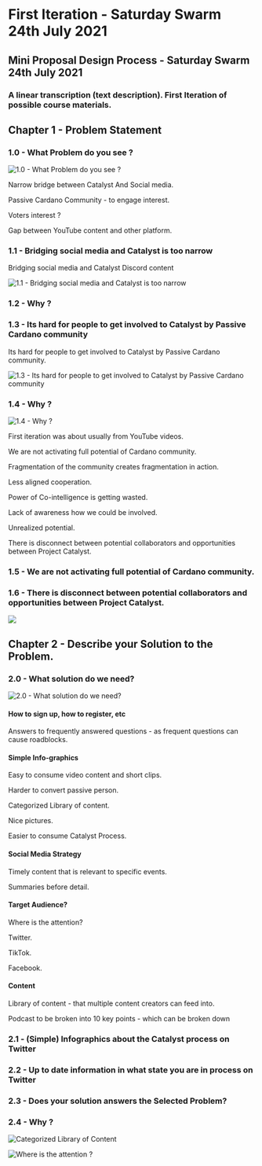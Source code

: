 # First Iteration - Saturday Swarm 24th July 2021

## Mini Proposal Design Process - Saturday Swarm 24th July 2021

### A linear transcription \(text description\). First Iteration of possible course materials.

## Chapter 1 - Problem Statement

### 1.0 - What Problem do you see ?

![1.0 - What Problem do you see ?](../.gitbook/assets/2021-07-25-4-.png)

Narrow bridge between Catalyst And Social media.

Passive Cardano Community - to engage interest.

Voters interest ?

Gap between YouTube content and other platform.

### 1.1 - Bridging social media and Catalyst is too narrow

Bridging social media and Catalyst Discord content

![1.1 - Bridging social media and Catalyst is too narrow](../.gitbook/assets/2021-07-25-5-.png)

### 1.2 - Why ?

### 1.3 - Its hard for people to get involved to Catalyst by Passive Cardano community

Its hard for people to get involved to Catalyst by Passive Cardano community.

![1.3 - Its hard for people to get involved to Catalyst by Passive Cardano community](../.gitbook/assets/2021-07-25-6-.png)

### 1.4 - Why ?

![1.4 - Why ?](../.gitbook/assets/2021-07-25-7-.png)

First iteration was about usually from YouTube videos.

We are not activating full potential of Cardano community.

Fragmentation of the community creates fragmentation in action.

Less aligned cooperation.

Power of Co-intelligence is getting wasted.

Lack of awareness how we could be involved.

Unrealized potential.

There is disconnect between potential collaborators and opportunities between Project Catalyst.

### 1.5 - We are not activating full potential of Cardano community.

### 1.6 - There is disconnect between potential collaborators and opportunities between Project Catalyst.

![](../.gitbook/assets/2021-07-25-8-.png)

## Chapter 2 - Describe your Solution to the Problem.

### 2.0 - What solution do we need?

![2.0 - What solution do we need?](../.gitbook/assets/2021-07-25-9-.png)

#### How to sign up, how to register, etc

Answers to frequently answered questions - as frequent questions can cause roadblocks.

#### Simple Info-graphics

Easy to consume video content and short clips.

Harder to convert passive person.

Categorized Library of content.

Nice pictures.

Easier to consume Catalyst Process.

#### Social Media Strategy

Timely content that is relevant to specific events.

Summaries before detail.

#### Target Audience?

Where is the attention?

Twitter.

TikTok.

Facebook.

#### Content

Library of content - that multiple content creators can feed into.

Podcast to be broken into 10 key points - which can be broken down

### 2.1 - \(Simple\) Infographics about the Catalyst process on Twitter

### 2.2 - Up to date information in what state you are in process on Twitter

### 2.3 - Does your solution answers the Selected Problem?

### 2.4 - Why ?

![Categorized Library of Content](../.gitbook/assets/2021-07-25-12-.png)

![Where is the attention ?](../.gitbook/assets/2021-07-25-11-.png)








